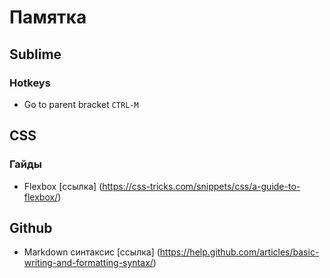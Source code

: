 # Памятка

## Sublime

### Hotkeys

- Go to parent bracket `CTRL-M`

## CSS

### Гайды

- Flexbox [ссылка] (https://css-tricks.com/snippets/css/a-guide-to-flexbox/)

## Github

- Markdown синтаксис [ссылка] (https://help.github.com/articles/basic-writing-and-formatting-syntax/)
